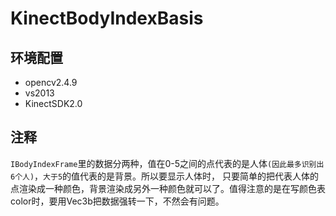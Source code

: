 # KinectBodyIndexBasis
## 环境配置
* opencv2.4.9
* vs2013
* KinectSDK2.0
## 注释
`IBodyIndexFrame`里的数据分两种，值在0-5之间的点代表的是人体`(因此最多识别出6个人)`，`大于5`的值代表的是背景。所以要显示人体时，
只要简单的把代表人体的点渲染成一种颜色，背景渲染成另外一种颜色就可以了。值得注意的是在写颜色表color时，要用Vec3b把数据强转一下，不然会有问题。
